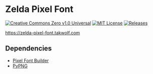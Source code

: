 # Zelda Pixel Font

[![Creative Commons Zero v1.0 Universal](https://img.shields.io/badge/license-CC0--1.0-orange)](https://creativecommons.org/publicdomain/zero/1.0/)
[![MIT License](https://img.shields.io/badge/license-MIT-green)](https://opensource.org/licenses/MIT)
[![Releases](https://img.shields.io/github/v/release/TakWolf/zelda-pixel-font)](https://github.com/TakWolf/zelda-pixel-font/releases)

https://zelda-pixel-font.takwolf.com

## Dependencies

- [Pixel Font Builder](https://github.com/TakWolf/pixel-font-builder)
- [PyPNG](https://gitlab.com/drj11/pypng)

